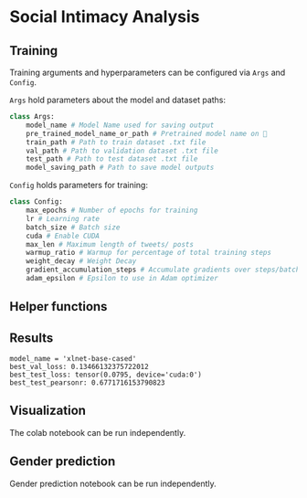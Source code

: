 # Social Intimacy Analysis

## Training
Training arguments and hyperparameters can be configured via `Args` and `Config`. 

`Args` hold parameters about the model and dataset paths:
```python
class Args:
    model_name # Model Name used for saving output
    pre_trained_model_name_or_path # Pretrained model name on 🤗
    train_path # Path to train dataset .txt file
    val_path # Path to validation dataset .txt file
    test_path # Path to test dataset .txt file
    model_saving_path # Path to save model outputs
```

`Config` holds parameters for training:
```python
class Config:
    max_epochs # Number of epochs for training
    lr # Learning rate 
    batch_size # Batch size
    cuda # Enable CUDA
    max_len # Maximum length of tweets/ posts
    warmup_ratio # Warmup for percentage of total training steps
    weight_decay # Weight Decay
    gradient_accumulation_steps # Accumulate gradients over steps/batches
    adam_epsilon # Epsilon to use in Adam optimizer
```

## Helper functions
## Results
```
model_name = 'xlnet-base-cased'
best_val_loss: 0.13466132375722012
best_test_loss: tensor(0.0795, device='cuda:0')
best_test_pearsonr: 0.6771716153790823
```
## Visualization
The colab notebook can be run independently.

## Gender prediction 
Gender prediction notebook can be run independently.
